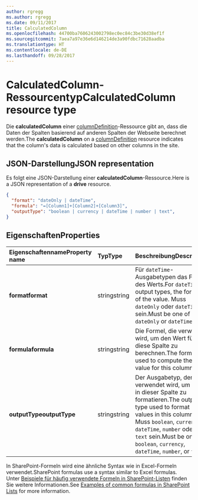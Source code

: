 ```yaml
---
author: rgregg
ms.author: rgregg
ms.date: 09/11/2017
title: CalculatedColumn
ms.openlocfilehash: 44700ba7606243002798ec0ec84c3be30d38ef1f
ms.sourcegitcommit: 7aea7a97e36e6d146214de3a90fdbc71628aadba
ms.translationtype: HT
ms.contentlocale: de-DE
ms.lasthandoff: 09/28/2017
---
```

# <a name="calculatedcolumn-resource-type"></a><span data-ttu-id="d6f1f-102">CalculatedColumn-Ressourcentyp</span><span class="sxs-lookup"><span data-stu-id="d6f1f-102">CalculatedColumn resource type</span></span>

<span data-ttu-id="d6f1f-103">Die **calculatedColumn** einer [columnDefinition](columnDefinition.md)-Ressource gibt an, dass die Daten der Spalten basierend auf anderen Spalten der Webseite berechnet werden.</span><span class="sxs-lookup"><span data-stu-id="d6f1f-103">The **calculatedColumn** on a [columnDefinition](columnDefinition.md) resource indicates that the column's data is calculated based on other columns in the site.</span></span>

## <a name="json-representation"></a><span data-ttu-id="d6f1f-104">JSON-Darstellung</span><span class="sxs-lookup"><span data-stu-id="d6f1f-104">JSON representation</span></span>

<span data-ttu-id="d6f1f-105">Es folgt eine JSON-Darstellung einer **calculatedColumn**-Ressource.</span><span class="sxs-lookup"><span data-stu-id="d6f1f-105">Here is a JSON representation of a **drive** resource.</span></span>
<!-- { "blockType": "resource", "@odata.type": "microsoft.graph.calculatedColumn" } -->

```json
{
  "format": "dateOnly | dateTime",
  "formula": "=[Column1]+[Column2]+[Column3]",
  "outputType": "boolean | currency | dateTime | number | text",
}
```

## <a name="properties"></a><span data-ttu-id="d6f1f-106">Eigenschaften</span><span class="sxs-lookup"><span data-stu-id="d6f1f-106">Properties</span></span>

| <span data-ttu-id="d6f1f-107">Eigenschaftenname</span><span class="sxs-lookup"><span data-stu-id="d6f1f-107">Property name</span></span>  | <span data-ttu-id="d6f1f-108">Typ</span><span class="sxs-lookup"><span data-stu-id="d6f1f-108">Type</span></span>    | <span data-ttu-id="d6f1f-109">Beschreibung</span><span class="sxs-lookup"><span data-stu-id="d6f1f-109">Description</span></span>
|:---------------|:--------|:--------------------------------------------------
| <span data-ttu-id="d6f1f-110">**format**</span><span class="sxs-lookup"><span data-stu-id="d6f1f-110">**format**</span></span>     | <span data-ttu-id="d6f1f-111">string</span><span class="sxs-lookup"><span data-stu-id="d6f1f-111">string</span></span>  | <span data-ttu-id="d6f1f-112">Für `dateTime`-Ausgabetypen das Format des Werts.</span><span class="sxs-lookup"><span data-stu-id="d6f1f-112">For `dateTime` output types, the format of the value.</span></span> <span data-ttu-id="d6f1f-113">Muss `dateOnly` oder `dateTime` sein.</span><span class="sxs-lookup"><span data-stu-id="d6f1f-113">Must be one of `dateOnly` or `dateTime`.</span></span>
| <span data-ttu-id="d6f1f-114">**formula**</span><span class="sxs-lookup"><span data-stu-id="d6f1f-114">**formula**</span></span>    | <span data-ttu-id="d6f1f-115">string</span><span class="sxs-lookup"><span data-stu-id="d6f1f-115">string</span></span>  | <span data-ttu-id="d6f1f-116">Die Formel, die verwendet wird, um den Wert für diese Spalte zu berechnen.</span><span class="sxs-lookup"><span data-stu-id="d6f1f-116">The formula used to compute the value for this column.</span></span>
| <span data-ttu-id="d6f1f-117">**outputType**</span><span class="sxs-lookup"><span data-stu-id="d6f1f-117">**outputType**</span></span> | <span data-ttu-id="d6f1f-118">string</span><span class="sxs-lookup"><span data-stu-id="d6f1f-118">string</span></span>  | <span data-ttu-id="d6f1f-119">Der Ausgabetyp, der verwendet wird, um Werte in dieser Spalte zu formatieren.</span><span class="sxs-lookup"><span data-stu-id="d6f1f-119">The output type used to format values in this column.</span></span> <span data-ttu-id="d6f1f-120">Muss `boolean`, `currency`, `dateTime`, `number` oder `text` sein.</span><span class="sxs-lookup"><span data-stu-id="d6f1f-120">Must be one of `boolean`, `currency`, `dateTime`, `number`, or `text`.</span></span>

<span data-ttu-id="d6f1f-121">In SharePoint-Formeln wird eine ähnliche Syntax wie in Excel-Formeln verwendet.</span><span class="sxs-lookup"><span data-stu-id="d6f1f-121">SharePoint formulas use a syntax similar to Excel formulas.</span></span>
<span data-ttu-id="d6f1f-122">Unter [Beispiele für häufig verwendete Formeln in SharePoint-Listen][SPFormulas] finden Sie weitere Informationen.</span><span class="sxs-lookup"><span data-stu-id="d6f1f-122">See [Examples of common formulas in SharePoint Lists][SPFormulas] for more information.</span></span>

[SPFormulas]: https://support.office.com/en-us/article/Examples-of-common-formulas-in-SharePoint-Lists-d81f5f21-2b4e-45ce-b170-bf7ebf6988b3

<!-- {
  "type": "#page.annotation",
  "description": "",
  "keywords": "",
  "section": "documentation",
  "tocPath": "Resources/CalculatedColumn"
} -->
